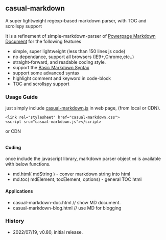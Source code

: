 ## casual-markdown

A super lightweight regexp-based markdown parser, with TOC and scrollspy support

It is a refinement of simple-markdown-parser of 
[Powerpage Markdown Document](https://github.com/casualwriter/powerpage-md-document) 
for the following features

* simple, super lightweight (less than 150 lines js code)
* no dependance, support all browsers (IE9+,Chrome,etc..)
* straight-forward, and readable coding style.
* support the [Basic Markdown Syntax](https://www.markdownguide.org/basic-syntax/)  
* support some advanced syntax 
* highlight comment and keyword in code-block
* TOC and scrollspy support

### Usage Guide

just simply include [casual-markdown.js](source/casual-markdown.js) in web page, (from local or CDN).  

~~~ 
<link rel="stylesheet" href="casual-markdown.css">
<script src="casual-markdown.js"></script>
~~~

or CDN

~~~ 
~~~ 

#### Coding

once include the javascript library, markdown parser object `md` is available with below functions.

* md.html( mdString ) - conver markdown string into html
* md.toc( mdElement, tocElement, options) - general TOC html 

#### Applications

* casual-markdown-doc.html  // show MD document.
* casual-markdown-blog.html // use MD for blogging


### History

* 2022/07/19, v0.80, initial release.

